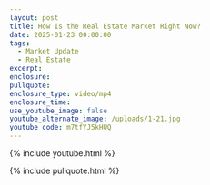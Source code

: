 ```yaml
---
layout: post
title: How Is the Real Estate Market Right Now?
date: 2025-01-23 00:00:00
tags:
  - Market Update
  - Real Estate
excerpt:
enclosure:
pullquote:
enclosure_type: video/mp4
enclosure_time:
use_youtube_image: false
youtube_alternate_image: /uploads/1-21.jpg
youtube_code: m7tfYJ5kHUQ
---
```

{% include youtube.html %}

{% include pullquote.html %}